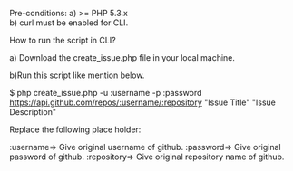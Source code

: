 Pre-conditions:
a) >= PHP 5.3.x  
b) curl must be enabled for CLI.

How to run the script in CLI?

a) Download the create_issue.php file in your local machine.

b)Run this script like mention below.

$ php create_issue.php -u :username -p :password https://api.github.com/repos/:username/:repository "Issue Title" "Issue Description"

Replace the following place holder:

:username=> Give original username of github.
:password=> Give original password of github.
:repository=> Give original repository name of github.
